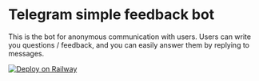 # Telegram simple feedback bot

This is the bot for anonymous communication with users. Users can write you questions / feedback, and you can easily answer them by replying to messages.

[![Deploy on Railway](https://railway.app/button.svg)](https://railway.app/new/template/UwAyn7?referralCode=RmyABJ)
